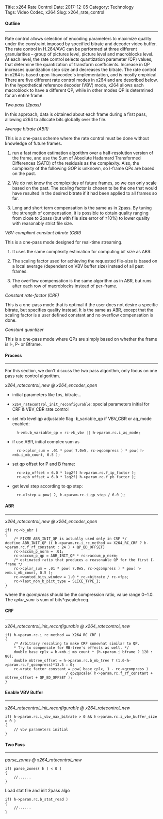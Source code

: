 Title: x264 Rate Control
Date: 2017-12-05
Category: Technology  
Tags: Video Codec, x264 
Slug: x264_rate_control

#### __Outline__
***

Rate control allows selection of encoding parameters to maximize quality under the constraint imposed by specified bitrate and decoder video buffer. The rate control in H.264/AVC can be performed at three different granularities – group of pictures level, picture level and macroblocks level. At each level, the rate control selects quantization parameter (QP) values, that determine the quantization of transform coefficients. Increase in QP increases quantization step size and decreases the bitrate. The rate control in x264 is based upon libavcodec's implementation, and is mostly empirical. There are five different rate control modes in x264 and are described below. In the hypothetical reference decoder (VBV) mode, x264 allows each macroblock to have a different QP, while in other modes QP is determined for an entire frame.

*Two pass (2pass)*

In this approach, data is obtained about each frame during a first pass, allowing x264 to allocate bits globally over the file.

*Average bitrate (ABR)*

This is a one-pass scheme where the rate control must be done without knowledge of future frames.

1. run a fast motion estimation algorithm over a half-resolution version of the frame, and use the Sum of Absolute Hadamard Transformed Differences (SATD) of the residuals as the complexity. Also, the complexity of the following GOP is unknown, so I-frame QPs are based on the past. 

2. We do not know the complexities of future frames, so we can only scale based on the past. The scaling factor is chosen to be the one that would have resulted in the desired bitrate if it had been applied to all frames so far.

3. Long and short term compensation is the same as in 2pass. By tuning the strength of compensation, it is possible to obtain quality ranging from close to 2pass (but with file size error of ±10%) to lower quality with reasonably strict file size.

*VBV-compliant constant bitrate (CBR)*

This is a one-pass mode designed for real-time streaming.

1. It uses the same complexity estimation for computing bit size as ABR.

2. The scaling factor used for achieving the requested file-size is based on a local average (dependent on VBV buffer size) instead of all past frames.

3. The overflow compensation is the same algorithm as in ABR, but runs after each row of macroblocks instead of per-frame.

*Constant rate-factor (CRF)*

This is a one-pass mode that is optimal if the user does not desire a specific bitrate, but specifies quality instead. It is the same as ABR, except that the scaling factor is a user defined constant and no overflow compensation is done.

*Constant quantizer*

This is a one-pass mode where QPs are simply based on whether the frame is I-, P- or Bframe.

#### __Process__
***

For this section, we don't discuss the two pass algorithm, only focus on one pass rate control algorithm.

*x264_ratecontrol_new @ x264_encoder_open*
    
* initial parameters like fps, bitrate...

* `x264_ratecontrol_init_reconfigurable`: special parameters initial for CRF & VBV_CBR rate control

* set mb level qp adjustable flag: b_variable_qp if VBV_CBR or aq_mode enabled: 

        h->mb.b_variable_qp = rc->b_vbv || h->param.rc.i_aq_mode;

* if use ABR, initial complex sum as 
    
        rc->cplxr_sum = .01 * pow( 7.0e5, rc->qcompress ) * pow( h->mb.i_mb_count, 0.5 );
    
* set qp offset for P and B frame:

        rc->ip_offset = 6.0 * log2f( h->param.rc.f_ip_factor );
        rc->pb_offset = 6.0 * log2f( h->param.rc.f_pb_factor );

* get level step according to qp step:
        
        rc->lstep = pow( 2, h->param.rc.i_qp_step / 6.0 );
        
        
#### __ABR__
***

*x264_ratecontrol_new @ x264_encoder_open*

    if( rc->b_abr )
    {
        /* FIXME ABR_INIT_QP is actually used only in CRF */
    #define ABR_INIT_QP (( h->param.rc.i_rc_method == X264_RC_CRF ? h->param.rc.f_rf_constant : 24 ) + QP_BD_OFFSET)
        rc->accum_p_norm = .01;
        rc->accum_p_qp = ABR_INIT_QP * rc->accum_p_norm;
        /* estimated ratio that produces a reasonable QP for the first I-frame */
        rc->cplxr_sum = .01 * pow( 7.0e5, rc->qcompress ) * pow( h->mb.i_mb_count, 0.5 );
        rc->wanted_bits_window = 1.0 * rc->bitrate / rc->fps;
        rc->last_non_b_pict_type = SLICE_TYPE_I;
    }
    
where the $qcompress$ should be the compression ratio, value range 0~1.0. The $cplxr\_sum$ is sum of bits*qscale/rceq.

#### __CRF__
***

*x264_ratecontrol_init_reconfigurable @ x264_ratecontrol_new*

    if( h->param.rc.i_rc_method == X264_RC_CRF )
    {
        /* Arbitrary rescaling to make CRF somewhat similar to QP.
        * Try to compensate for MB-tree's effects as well. */
        double base_cplx = h->mb.i_mb_count * (h->param.i_bframe ? 120 : 80);
        double mbtree_offset = h->param.rc.b_mb_tree ? (1.0-h->param.rc.f_qcompress)*13.5 : 0;
        rc->rate_factor_constant = pow( base_cplx, 1 - rc->qcompress )
                                / qp2qscale( h->param.rc.f_rf_constant + mbtree_offset + QP_BD_OFFSET );
    }
        

#### __Enable VBV Buffer__
***

*x264_ratecontrol_init_reconfigurable @ x264_ratecontrol_new*
    
    if( h->param.rc.i_vbv_max_bitrate > 0 && h->param.rc.i_vbv_buffer_size > 0 )
    {
        // vbv parameters initial
    }

#### __Two Pass__
***

*parse_zones @ x264_ratecontrol_new*
    
    if( parse_zones( h ) < 0 )
    {
        //......
    }

Load stat file and init 2pass algo 

    if( h->param.rc.b_stat_read )
    {
        //......
    }





    
    
    
    
    
    
    
    